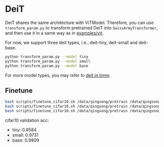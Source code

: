 # DeiT

DeiT shares the same architecture with ViTModel. Therefore, you can use `transform_param.py` to transform pretrained DeiT into `SwissArmyTransformer`, and then use it in a same way as in [examples/vit](../vit).

For now, we support three deit types, i.e., deit-tiny, deit-small and deit-base.

```bash
python transform_param.py --model tiny
python transform_param.py --model small
python transform_param.py --model base
```

For more model types, you may refer to [deit in timm](https://github.com/facebookresearch/deit/blob/main/models.py#L63).

## Finetune

```bash
bash scripts/finetune_cifar10.sh /data/qingsong/pretrain /data/qingsong/dataset tiny
bash scripts/finetune_cifar10.sh /data/qingsong/pretrain /data/qingsong/dataset small
bash scripts/finetune_cifar10.sh /data/qingsong/pretrain /data/qingsong/dataset base
```

cifar10 validation acc:

* tiny: 0.9584
* small: 0.9731
* base: 0.9809